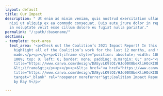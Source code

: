 ```yaml
---
layout: default
title: Our Impact
description: " Ut enim ad minim veniam, quis nostrud exercitation ullamco laboris
  nisi ut aliquip ex ea commodo consequat. Duis aute irure dolor in reprehenderit
  in voluptate velit esse cillum dolore eu fugiat nulla pariatur."
permalink: "/:path/:basename/"
sections:
- template: text-area
  text_area: '<p>Check out the Coalition’s 2021 Impact Report! In this report, we
    highlight all of the Coalition’s work for the last 12 months, and the impact we
    made.</p><p></p><p>&lt;iframe style="position: absolute; width: 100%; height:
    100%; top: 0; left: 0; border: none; padding: 0;margin: 0;" src="<a href="https://www.canva.com/design/DAEyvLK9lOI/HJo00X8beXliHOcKIObjzw/view?embed"
    title="https://www.canva.com/design/DAEyvLK9lOI/HJo00X8beXliHOcKIObjzw/view?embed">https://www.canva.com/design/DAEyvLK9lOI/HJo00X8beXliHOcKIObjzw/view?embed</a>"&gt;</p><p>
    &lt;/iframe&gt;</p><p></p><p>&lt;a href="<a href="https://www.canva.com/design/DAEyvLK9lOI/HJo00X8beXliHOcKIObjzw/view"
    title="https://www.canva.com/design/DAEyvLK9lOI/HJo00X8beXliHOcKIObjzw/view">https://www.canva.com/design/DAEyvLK9lOI/HJo00X8beXliHOcKIObjzw/view</a>"
    target="_blank" rel="noopener noreferrer"&gt;Coalition Impact Report&lt;/a&gt;
    by Kay V</p>'

---
```

